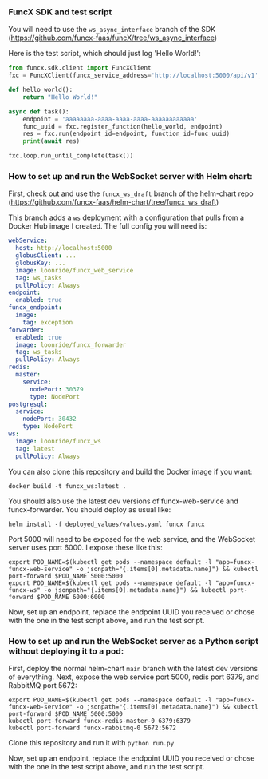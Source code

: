 ### FuncX SDK and test script

You will need to use the `ws_async_interface` branch of the SDK (https://github.com/funcx-faas/funcX/tree/ws_async_interface)

Here is the test script, which should just log 'Hello World!':

```python
from funcx.sdk.client import FuncXClient
fxc = FuncXClient(funcx_service_address='http://localhost:5000/api/v1', asynchronous=True)

def hello_world():
    return "Hello World!"

async def task():
    endpoint = 'aaaaaaaa-aaaa-aaaa-aaaa-aaaaaaaaaaaa'
    func_uuid = fxc.register_function(hello_world, endpoint)
    res = fxc.run(endpoint_id=endpoint, function_id=func_uuid)
    print(await res)

fxc.loop.run_until_complete(task())
```

### How to set up and run the WebSocket server with Helm chart:

First, check out and use the `funcx_ws_draft` branch of the helm-chart repo (https://github.com/funcx-faas/helm-chart/tree/funcx_ws_draft)

This branch adds a `ws` deployment with a configuration that pulls from a Docker Hub image I created. The full config you will need is:

```yaml
webService:
  host: http://localhost:5000
  globusClient: ...
  globusKey: ...
  image: loonride/funcx_web_service
  tag: ws_tasks
  pullPolicy: Always
endpoint:
  enabled: true
funcx_endpoint:
  image:
    tag: exception
forwarder:
  enabled: true
  image: loonride/funcx_forwarder
  tag: ws_tasks
  pullPolicy: Always
redis:
  master:
    service:
      nodePort: 30379
      type: NodePort
postgresql:
  service:
    nodePort: 30432
    type: NodePort
ws:
  image: loonride/funcx_ws
  tag: latest
  pullPolicy: Always
```

You can also clone this repository and build the Docker image if you want:

```
docker build -t funcx_ws:latest .
```

You should also use the latest dev versions of funcx-web-service and funcx-forwarder. You should deploy as usual like:

```
helm install -f deployed_values/values.yaml funcx funcx
```

Port 5000 will need to be exposed for the web service, and the WebSocket server uses port 6000. I expose these like this:

```
export POD_NAME=$(kubectl get pods --namespace default -l "app=funcx-funcx-web-service" -o jsonpath="{.items[0].metadata.name}") && kubectl port-forward $POD_NAME 5000:5000
export POD_NAME=$(kubectl get pods --namespace default -l "app=funcx-funcx-ws" -o jsonpath="{.items[0].metadata.name}") && kubectl port-forward $POD_NAME 6000:6000
```

Now, set up an endpoint, replace the endpoint UUID you received or chose with the one in the test script above, and run the test script.

### How to set up and run the WebSocket server as a Python script without deploying it to a pod:

First, deploy the normal helm-chart `main` branch with the latest dev versions of everything. Next, expose the web service port 5000, redis port 6379, and RabbitMQ port 5672:

```
export POD_NAME=$(kubectl get pods --namespace default -l "app=funcx-funcx-web-service" -o jsonpath="{.items[0].metadata.name}") && kubectl port-forward $POD_NAME 5000:5000
kubectl port-forward funcx-redis-master-0 6379:6379
kubectl port-forward funcx-rabbitmq-0 5672:5672
```

Clone this repository and run it with `python run.py`

Now, set up an endpoint, replace the endpoint UUID you received or chose with the one in the test script above, and run the test script.
